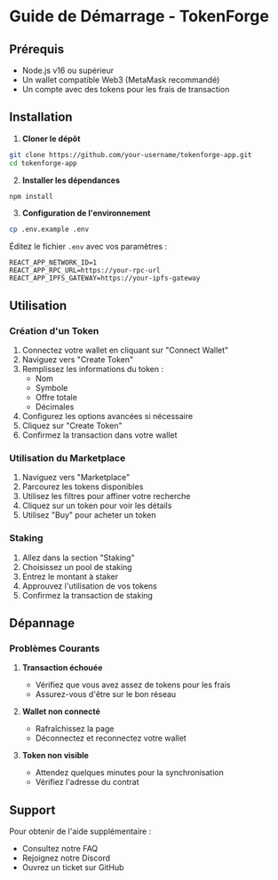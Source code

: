 # Guide de Démarrage - TokenForge

## Prérequis

- Node.js v16 ou supérieur
- Un wallet compatible Web3 (MetaMask recommandé)
- Un compte avec des tokens pour les frais de transaction

## Installation

1. **Cloner le dépôt**

```bash
git clone https://github.com/your-username/tokenforge-app.git
cd tokenforge-app
```

2. **Installer les dépendances**

```bash
npm install
```

3. **Configuration de l'environnement**

```bash
cp .env.example .env
```

Éditez le fichier `.env` avec vos paramètres :

```env
REACT_APP_NETWORK_ID=1
REACT_APP_RPC_URL=https://your-rpc-url
REACT_APP_IPFS_GATEWAY=https://your-ipfs-gateway
```

## Utilisation

### Création d'un Token

1. Connectez votre wallet en cliquant sur "Connect Wallet"
2. Naviguez vers "Create Token"
3. Remplissez les informations du token :
   - Nom
   - Symbole
   - Offre totale
   - Décimales
4. Configurez les options avancées si nécessaire
5. Cliquez sur "Create Token"
6. Confirmez la transaction dans votre wallet

### Utilisation du Marketplace

1. Naviguez vers "Marketplace"
2. Parcourez les tokens disponibles
3. Utilisez les filtres pour affiner votre recherche
4. Cliquez sur un token pour voir les détails
5. Utilisez "Buy" pour acheter un token

### Staking

1. Allez dans la section "Staking"
2. Choisissez un pool de staking
3. Entrez le montant à staker
4. Approuvez l'utilisation de vos tokens
5. Confirmez la transaction de staking

## Dépannage

### Problèmes Courants

1. **Transaction échouée**

   - Vérifiez que vous avez assez de tokens pour les frais
   - Assurez-vous d'être sur le bon réseau

2. **Wallet non connecté**

   - Rafraîchissez la page
   - Déconnectez et reconnectez votre wallet

3. **Token non visible**
   - Attendez quelques minutes pour la synchronisation
   - Vérifiez l'adresse du contrat

## Support

Pour obtenir de l'aide supplémentaire :

- Consultez notre FAQ
- Rejoignez notre Discord
- Ouvrez un ticket sur GitHub
